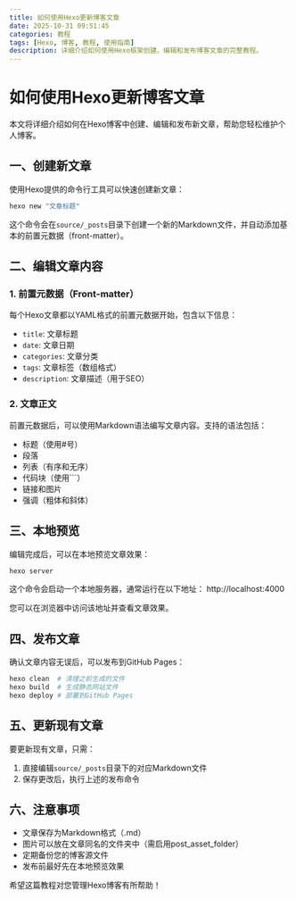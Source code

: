 ```yaml
---
title: 如何使用Hexo更新博客文章
date: 2025-10-31 09:51:45
categories: 教程
tags: [Hexo, 博客, 教程, 使用指南]
description: 详细介绍如何使用Hexo框架创建、编辑和发布博客文章的完整教程。
---
```


# 如何使用Hexo更新博客文章

本文将详细介绍如何在Hexo博客中创建、编辑和发布新文章，帮助您轻松维护个人博客。

## 一、创建新文章

使用Hexo提供的命令行工具可以快速创建新文章：

```bash
hexo new "文章标题"
```

这个命令会在`source/_posts`目录下创建一个新的Markdown文件，并自动添加基本的前置元数据（front-matter）。

## 二、编辑文章内容

### 1. 前置元数据（Front-matter）

每个Hexo文章都以YAML格式的前置元数据开始，包含以下信息：

- `title`: 文章标题
- `date`: 文章日期
- `categories`: 文章分类
- `tags`: 文章标签（数组格式）
- `description`: 文章描述（用于SEO）

### 2. 文章正文

前置元数据后，可以使用Markdown语法编写文章内容。支持的语法包括：

- 标题（使用#号）
- 段落
- 列表（有序和无序）
- 代码块（使用```）
- 链接和图片
- 强调（粗体和斜体）

## 三、本地预览

编辑完成后，可以在本地预览文章效果：

```bash
hexo server
```

这个命令会启动一个本地服务器，通常运行在以下地址：
http://localhost:4000

您可以在浏览器中访问该地址并查看文章效果。

## 四、发布文章

确认文章内容无误后，可以发布到GitHub Pages：

```bash
hexo clean  # 清理之前生成的文件
hexo build  # 生成静态网站文件
hexo deploy # 部署到GitHub Pages
```

## 五、更新现有文章

要更新现有文章，只需：

1. 直接编辑`source/_posts`目录下的对应Markdown文件
2. 保存更改后，执行上述的发布命令

## 六、注意事项

- 文章保存为Markdown格式（.md）
- 图片可以放在文章同名的文件夹中（需启用post_asset_folder）
- 定期备份您的博客源文件
- 发布前最好先在本地预览效果

希望这篇教程对您管理Hexo博客有所帮助！
